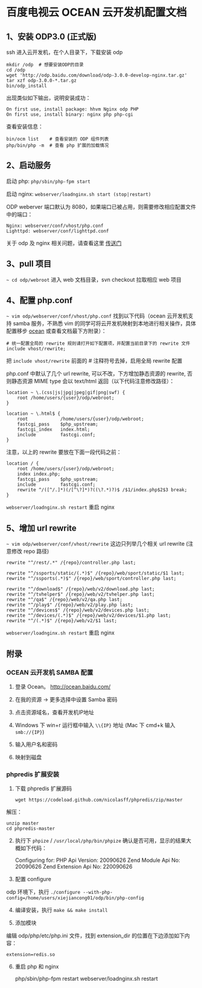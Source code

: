 # 百度电视云 OCEAN 云开发机配置文档

## 1、安装 ODP3.0 (正式版)

ssh 进入云开发机，在个人目录下，下载安装 odp

    mkdir /odp  # 想要安装ODP的目录
    cd /odp
    wget 'http://odp.baidu.com/download/odp-3.0.0-develop-nginx.tar.gz'
    tar xzf odp-3.0.0-*.tar.gz
    bin/odp_install

出现类似如下输出，说明安装成功：

    On first use, install package: hhvm Nginx odp PHP
    On first use, install binary: nginx php php-cgi

查看安装信息：

    bin/ocm list    # 查看安装的 ODP 组件列表
    php/bin/php -m  # 查看 php 扩展的加载情况


## 2、启动服务

启动 php: `php/sbin/php-fpm start`

启动 nginx: `webserver/loadnginx.sh start (stop|restart)`

ODP weberver 端口默认为 8080，如果端口已被占用，则需要修改相应配置文件中的端口：

    Nginx: webserver/conf/vhost/php.conf
    Lighttpd: webserver/conf/lighttpd.conf


关于 odp 及 nginx 相关问题，请查看这里 [传送门](http://man.baidu.com/inf/odp/#参考文档)

## 3、pull 项目

`~ cd odp/webroot` 进入 web 文档目录，svn checkout 拉取相应 web 项目

## 4、配置 php.conf

`~ vim odp/webserver/conf/vhost/php.conf` 找到以下代码（ocean 云开发机支持 samba 服务，不熟悉 vim 的同学可将云开发机映射到本地进行相关操作，具体配置移步 [ocean](http://ocean.baidu.com/) 或查看文档最下方附录）：

    # 统一配置全局的 rewrite 规则请打开如下配置项，并配置当前目录下的 rewrite 文件
    include vhost/rewrite;

把 `include vhost/rewrite` 前面的 # 注释符号去掉，启用全局 rewrite 配置

php.conf 中默认了几个 url rewrite, 可以不改，下方增加静态资源的 rewrite, 否则静态资源 MIME type 会以 text/html 返回（以下代码注意修改路径）：

    location ~ \.(css|js|jpg|jpeg|gif|png|swf) {
        root /home/users/{user}/odp/webroot;
    }

    location ~ \.html$ {
        root            /home/users/{user}/odp/webroot;
        fastcgi_pass    $php_upstream;
        fastcgi_index   index.html;
        include         fastcgi.conf;
    }
    
注意，以上的 rewrite 要放在下面一段代码之前：

    location / {
        root /home/users/{user}/odp/webroot;
        index index.php;
        fastcgi_pass    $php_upstream;
        include         fastcgi.conf;
        rewrite ^/([^/.]*)(/[^\?]*)?((\?.*)?)$ /$1/index.php$2$3 break;
    }

`webserver/loadnginx.sh restart` 重启 nginx


## 5、增加 url rewrite 

`~ vim odp/webserver/conf/vhost/rewrite` 这边只列举几个相关 url rewrite (注意修改 repo 路径)

    rewrite "^/rest/.*" /{repo}/controller.php last;

    rewrite "^/ssports/static/(.*)$" /{repo}/web/sport/static/$1 last;
    rewrite "^/ssports(.*)$" /{repo}/web/sport/controller.php last;

    rewrite "^/download$" /{repo}/web/v2/download.php last;
    rewrite "^/tvhelper$" /{repo}/web/v2/tvhelper.php last;
    rewrite "^/qa$" /{repo}/web/v2/qa.php last;
    rewrite "^/play$" /{repo}/web/v2/play.php last;
    rewrite "^/devices$" /{repo}/web/v2/devices.php last;
    rewrite "^/devices/(.*)$" /{repo}/web/v2/devices/$1.php last;
    rewrite "^/(.*)$" /{repo}/web/v2/$1 last;

`webserver/loadnginx.sh restart` 重启 nginx


## 附录

### OCEAN 云开发机 SAMBA 配置

1. 登录 Ocean。 http://ocean.baidu.com/

2. 在我的资源 -> 更多选择中设置 Samba 密码

3. 点击资源域名，查看开发机IP地址

4. Windows 下 win+r 运行框中输入 `\\{IP}` 地址 (Mac 下 cmd+k 输入 `smb://{IP}`)

5. 输入用户名和密码

6. 映射到磁盘


### phpredis 扩展安装

1. 下载 phpredis 扩展源码

    `wget https://codeload.github.com/nicolasff/phpredis/zip/master`
    
解压：

    unzip master
    cd phpredis-master

2. 执行下 `phpize` / `/usr/local/php/bin/phpize` 确认是否可用，显示的结果大概如下代码：

    Configuring for:
    PHP Api Version:         20090626
    Zend Module Api No:      20090626
    Zend Extension Api No:   220090626

3. 配置 configure

odp 环境下，执行 `./configure --with-php-config=/home/users/xiejiancong01/odp/bin/php-config`

4. 编译安装，执行 `make && make install`

5. 添加模块

编辑 odp/php/etc/php.ini 文件，找到 extension_dir 的位置在下边添加如下内容：

    extension=redis.so
    
6. 重启 php 和 nginx


    php/sbin/php-fpm restart
    webserver/loadnginx.sh restart
    
